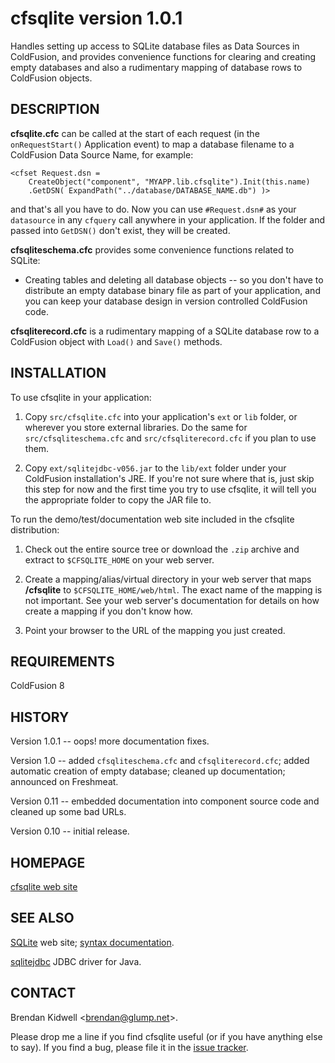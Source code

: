# cfsqlite version 1.0.1

Handles setting up access to SQLite database files as Data Sources in ColdFusion, and provides convenience functions for clearing and creating empty databases and also a rudimentary mapping of database rows to ColdFusion objects.

## DESCRIPTION

**cfsqlite.cfc** can be called at the start of each request (in the `onRequestStart()` Application event) to map a database filename to a ColdFusion Data Source Name, for example:

    <cfset Request.dsn =
        CreateObject("component", "MYAPP.lib.cfsqlite").Init(this.name)
        .GetDSN( ExpandPath("../database/DATABASE_NAME.db") )>

and that's all you have to do. Now you can use `#Request.dsn#` as your `datasource` in any `cfquery` call anywhere in your application. If the folder and passed into `GetDSN()` don't exist, they will be created.

**cfsqliteschema.cfc** provides some convenience functions related to SQLite:

* Creating tables and deleting all database objects -- so you don't have to distribute an empty database binary file as part of your application, and you can keep your database design in version controlled ColdFusion code.

**cfsqliterecord.cfc** is a rudimentary mapping of a SQLite database row to a ColdFusion object with `Load()` and `Save()` methods.

## INSTALLATION

To use cfsqlite in your application:

1. Copy `src/cfsqlite.cfc` into your application's `ext` or `lib` folder, or wherever you store external libraries. Do the same for `src/cfsqliteschema.cfc` and `src/cfsqliterecord.cfc` if you plan to use them.

2. Copy `ext/sqlitejdbc-v056.jar` to the `lib/ext` folder under your ColdFusion installation's JRE. If you're not sure where that is, just skip this step for now and the first time you try to use cfsqlite, it will tell you the appropriate folder to copy the JAR file to.

To run the demo/test/documentation web site included in the cfsqlite distribution:

1. Check out the entire source tree or download the `.zip` archive and extract to `$CFSQLITE_HOME` on your web server.

2. Create a mapping/alias/virtual directory in your web server that maps **/cfsqlite** to `$CFSQLITE_HOME/web/html`. The exact name of the mapping is not important. See your web server's documentation for details on how create a mapping if you don't know how.

3. Point your browser to the URL of the mapping you just created.

## REQUIREMENTS

ColdFusion 8

## HISTORY

Version 1.0.1 -- oops! more documentation fixes.

Version 1.0 -- added `cfsqliteschema.cfc` and `cfsqliterecord.cfc`; added automatic creation of empty database; cleaned up documentation; announced on Freshmeat.

Version 0.11 -- embedded documentation into component source code and cleaned up some bad URLs.

Version 0.10 -- initial release.

## HOMEPAGE

[cfsqlite web site](https://github.com/bkidwell/cfsqlite)

## SEE ALSO

[SQLite](http://sqlite.org/) web site; [syntax documentation](http://sqlite.org/lang.html).

[sqlitejdbc](http://www.zentus.com/sqlitejdbc/) JDBC driver for Java.

## CONTACT

Brendan Kidwell <[brendan@glump.net](mailto:brendan@glump.net)\>.

Please drop me a line if you find cfsqlite useful (or if you have anything else to say). If you find a bug, please file it in the [issue tracker](https://github.com/bkidwell/cfsqlite/issues/new).
